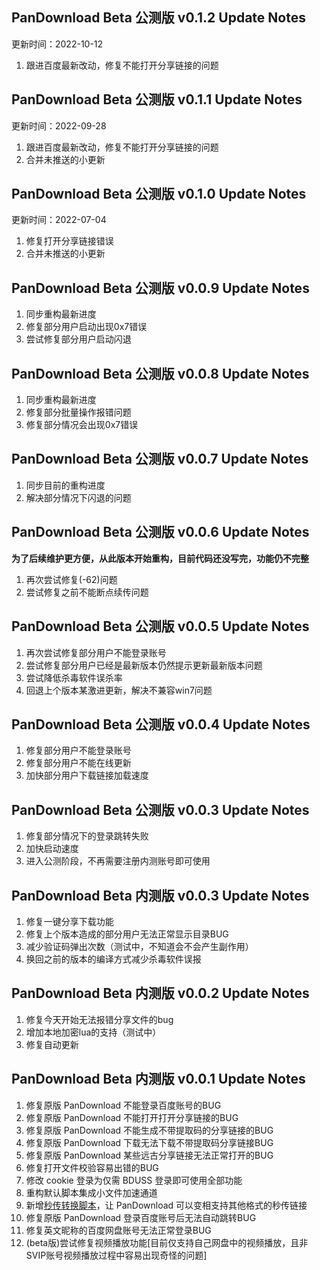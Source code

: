 ## PanDownload Beta 公测版 v0.1.2 Update Notes

更新时间：2022-10-12

1. 跟进百度最新改动，修复不能打开分享链接的问题

## PanDownload Beta 公测版 v0.1.1 Update Notes

更新时间：2022-09-28

1. 跟进百度最新改动，修复不能打开分享链接的问题
2. 合并未推送的小更新

## PanDownload Beta 公测版 v0.1.0 Update Notes

更新时间：2022-07-04

1. 修复打开分享链接错误
2. 合并未推送的小更新

## PanDownload Beta 公测版 v0.0.9 Update Notes

1. 同步重构最新进度
2. 修复部分用户启动出现0x7错误
3. 尝试修复部分用户启动闪退

## PanDownload Beta 公测版 v0.0.8 Update Notes

1. 同步重构最新进度
2. 修复部分批量操作报错问题
3. 修复部分情况会出现0x7错误

## PanDownload Beta 公测版 v0.0.7 Update Notes

1. 同步目前的重构进度
2. 解决部分情况下闪退的问题

## PanDownload Beta 公测版 v0.0.6 Update Notes

**为了后续维护更方便，从此版本开始重构，目前代码还没写完，功能仍不完整**

1. 再次尝试修复(-62)问题
2. 尝试修复之前不能断点续传问题

## PanDownload Beta 公测版 v0.0.5 Update Notes

1. 再次尝试修复部分用户不能登录账号
2. 尝试修复部分用户已经是最新版本仍然提示更新最新版本问题
3. 尝试降低杀毒软件误杀率
4. 回退上个版本某激进更新，解决不兼容win7问题

## PanDownload Beta 公测版 v0.0.4 Update Notes

1. 修复部分用户不能登录账号
2. 修复部分用户不能在线更新
3. 加快部分用户下载链接加载速度

## PanDownload Beta 公测版 v0.0.3 Update Notes

1. 修复部分情况下的登录跳转失败
2. 加快启动速度
3. 进入公测阶段，不再需要注册内测账号即可使用

## PanDownload Beta 内测版 v0.0.3 Update Notes

1. 修复一键分享下载功能
2. 修复上个版本造成的部分用户无法正常显示目录BUG
3. 减少验证码弹出次数（测试中，不知道会不会产生副作用）
4. 换回之前的版本的编译方式减少杀毒软件误报

## PanDownload Beta 内测版 v0.0.2 Update Notes

1. 修复今天开始无法报错分享文件的bug
2. 增加本地加密lua的支持（测试中）
3. 修复自动更新

## PanDownload Beta 内测版 v0.0.1 Update Notes

1. 修复原版 PanDownload 不能登录百度账号的BUG
2. 修复原版 PanDownload 不能打开打开分享链接的BUG
3. 修复原版 PanDownload 不能生成不带提取码的分享链接的BUG
4. 修复原版 PanDownload 下载无法下载不带提取码分享链接BUG
5. 修复原版 PanDownload 某些远古分享链接无法正常打开的BUG
6. 修复打开文件校验容易出错的BUG
7. 修改 cookie 登录为仅需 BDUSS 登录即可使用全部功能
8. 重构默认脚本集成小文件加速通道
9. 新增[秒传转换脚本](https://pandownload.net/faq/rapiduploadlink.html)，让 PanDownload 可以变相支持其他格式的秒传链接
10. 修复原版 PanDownload 登录百度账号后无法自动跳转BUG
11. 修复英文昵称的百度网盘账号无法正常登录BUG
12. (beta版)尝试修复视频播放功能[目前仅支持自己网盘中的视频播放，且非SVIP账号视频播放过程中容易出现奇怪的问题]

